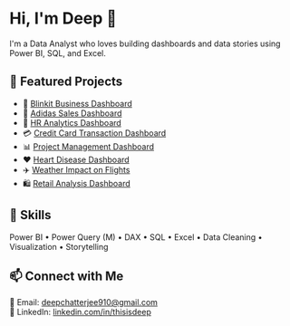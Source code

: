 # Hi, I'm Deep 👋  
I'm a Data Analyst who loves building dashboards and data stories using Power BI, SQL, and Excel.

## 🚀 Featured Projects  
- 🛒 [Blinkit Business Dashboard](https://github.com/mydeepcode/Blinkit-Inventory-Performance-Analysis)  
- 👟 [Adidas Sales Dashboard](https://github.com/mydeepcode/Adidas-Business-Analysis-Dashboard)  
- 👥 [HR Analytics Dashboard](https://github.com/mydeepcode/HR-Dashboard)  
- 💳 [Credit Card Transaction Dashboard](https://github.com/mydeepcode/Credit-Card-Transaction-Analysis-Dashboard)  
- 📊 [Project Management Dashboard](https://github.com/mydeepcode/Project-Management-Dashboard)  
- ❤️ [Heart Disease Dashboard](https://github.com/mydeepcode/Heart-Disease-Analysis-Dashboard)  
- ✈️ [Weather Impact on Flights](https://github.com/mydeepcode/Weather-Impact-on-Flight-Operations-Dashboard-Power-BI-Project-)  
- 🛍️ [Retail Analysis Dashboard](https://github.com/mydeepcode/Retail-Analysis-Dashboard)

## 🧠 Skills  
Power BI • Power Query (M) • DAX • SQL • Excel • Data Cleaning • Visualization • Storytelling

## 📫 Connect with Me  
📧 Email: deepchatterjee910@gmail.com  
🔗 LinkedIn: [linkedin.com/in/thisisdeep](https://www.linkedin.com/in/deep-chatterjee/)
